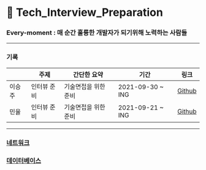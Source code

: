 # 🌠 Tech_Interview_Preparation 


### Every-moment  :  매 순간 훌륭한 개발자가 되기위해 노력하는 사람들 


---


### 기록
|  | 주제 | 간단한 요약 |  기간 |  링크 |
|-------|-------|----------------------|-------|-------|
|이승주 | 인터뷰 준비 | 기술면접을 위한 준비 | 2021-09-30 ~ ING  | <a href="https://github.com/inju2403">Github</a>|
| 민율  | 인터뷰 준비 | 기술면접을 위한 준비  | 2021-09-21 ~ ING  | <a href="https://github.com/minyul">Github</a> |    



---

### [네트워크](https://github.com/every-moment/Tech_Interview_Preparation/tree/main/%EB%84%A4%ED%8A%B8%EC%9B%8C%ED%81%AC)    

### [데이터베이스](https://github.com/every-moment/Tech_Interview_Preparation/tree/main/%EB%8D%B0%EC%9D%B4%ED%84%B0%EB%B2%A0%EC%9D%B4%EC%8A%A4)


